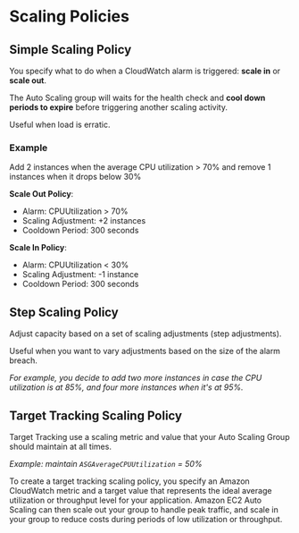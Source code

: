# Scaling Policies

## Simple Scaling Policy

You specify what to do when a CloudWatch alarm is triggered: **scale in** or **scale out**.

The Auto Scaling group will waits for the health check and **cool down periods to expire** before triggering another scaling activity.

Useful when load is erratic.

### Example

Add 2 instances when the average CPU utilization > 70% and remove 1 instances when it drops below 30%

**Scale Out Policy**:
- Alarm: CPUUtilization > 70%
- Scaling Adjustment: +2 instances
- Cooldown Period: 300 seconds

**Scale In Policy**:
- Alarm: CPUUtilization < 30%
- Scaling Adjustment: -1 instance
- Cooldown Period: 300 seconds


## Step Scaling Policy

Adjust capacity based on a set of scaling adjustments (step adjustments).

Useful when you want to vary adjustments based on the size of the alarm breach.

*For example, you decide to add two more instances in case the CPU utilization is at 85%, and four more instances when it's at 95%.*


## Target Tracking Scaling Policy

Target Tracking use a scaling metric and value that your Auto Scaling Group should maintain at all times.

*Example: maintain `ASGAverageCPUUtilization` = 50%*

To create a target tracking scaling policy, you specify an Amazon CloudWatch metric and a target value that represents the ideal average utilization or throughput level for your application. Amazon EC2 Auto Scaling can then scale out your group to handle peak traffic, and scale in your group to reduce costs during periods of low utilization or throughput.
